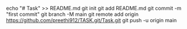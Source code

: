 echo "# Task" >> README.md
git init
git add README.md
git commit -m "first commit"
git branch -M main
git remote add origin https://github.com/preethi912/TASK.git/Task.git
git push -u origin main
